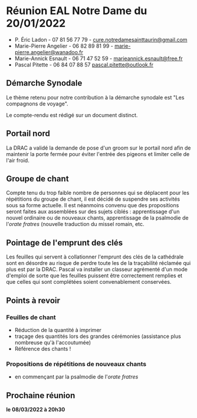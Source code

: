 # Réunion EAL Notre Dame du 20/01/2022

* P. Éric Ladon - 07 81 56 77 79 - cure.notredamesainttaurin@gmail.com
* Marie-Pierre Angelier - 06 82 89 81 99 - marie-pierre.angelier@wanadoo.fr
* Marie-Annick Esnault - 06 71 47 52 59 - marieannick.esnault@free.fr
* Pascal Pitette - 06 84 07 88 57 pascal.pitette@outlook.fr 

## Démarche Synodale

Le thème retenu pour notre contribution à la démarche synodale est "Les compagnons de voyage".

Le compte-rendu est rédigé sur un document distinct.

## Portail nord

La DRAC a validé la demande de pose d'un groom sur le portail nord afin de maintenir la porte fermée pour éviter l'entrée des pigeons et limiter celle de l'air froid.

## Groupe de chant

Compte tenu du trop faible nombre de personnes qui se déplacent pour les répétitions du groupe de chant, il est décidé de suspendre ses activités sous sa forme actuelle. Il est néanmoins convenu que des propositions seront faites aux assemblées sur des sujets ciblés : apprentissage d'un nouvel ordinaire ou de nouveaux chants, apprentissage de la psalmodie de l'*orate fratres* (nouvelle traduction du missel romain, etc.

## Pointage de l'emprunt des clés

Les feuilles qui servent à collationner l'emprunt des clés de la cathédrale sont en désordre au risque de perdre toute les de la traçabilité réclamée qui plus est par la DRAC. Pascal va installer un classeur agrémenté d'un mode d'emploi de sorte que les feuilles puissent être correctement remplies et que celles qui sont complétées soient convenablement conservées.

## Points à revoir

### Feuilles de chant

* Réduction de la quantité à imprimer
* traçage des quantités lors des grandes cérémonies (assistance plus nombreuse qu'à l'accoutumée)
* Référence des chants !

### Propositions de répétitions de nouveaux chants

* en commençant par la psalmodie de l'*orate fratres*

## Prochaine réunion

__le 08/03/2022 à 20h30__
